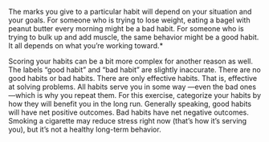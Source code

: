 The marks you give to a particular habit will depend on your
situation and your goals. For someone who is trying to lose weight,
eating a bagel with peanut butter every morning might be a bad habit.
For someone who is trying to bulk up and add muscle, the same
behavior might be a good habit. It all depends on what you’re working
toward.*

Scoring your habits can be a bit more complex for another reason as
well. The labels “good habit” and “bad habit” are slightly inaccurate.
There are no good habits or bad habits. There are only effective habits.
That is, effective at solving problems. All habits serve you in some way
—even the bad ones—which is why you repeat them. For this exercise,
categorize your habits by how they will benefit you in the long run.
Generally speaking, good habits will have net positive outcomes. Bad
habits have net negative outcomes. Smoking a cigarette may reduce
stress right now (that’s how it’s serving you), but it’s not a healthy
long-term behavior.